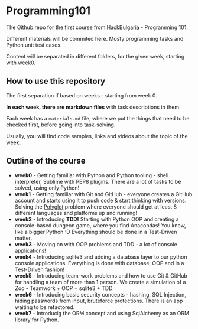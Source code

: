 # Programming101

The Github repo for the first course from [HackBulgaria](http://hackbulgaria.com) - Programming 101.

Different materials will be commited here. Mosty programming tasks and Python unit test cases.

Content will be separated in different folders, for the given week, starting with week0.

## How to use this repository

The first separation if based on weeks - starting from week 0.

__In each week, there are markdown files__ with task descriptions in them.

Each week has a `materials.md` file, where we put the things that need to be checked first, before going into task-solving.

Usually, you will find code samples, links and videos about the topic of the week.

## Outline of the course

* __week0__ - Getting familiar with Python and Python tooling - shell interpreter, Sublime with PEP8 plugins. There are a lot of tasks to be solved, using only Python!
* __week1__ - Getting familiar with Git and GitHub - everyone creates a GitHub account and starts using it to push code & start thinking with versions. Solving the [Polyglot](https://github.com/HackBulgaria/Polyglot) problem where everyone should get at least 8 different languages and platforms up and running!
* __week2__ - Introducing __TDD!__ Starting with Python OOP and creating a console-based dungeon game, where you find Anacondas! You know, like a bigger Python :D Everything should be done in a Test-Driven matter.
* __week3__ - Moving on with OOP problems and TDD - a lot of console applications!
* __week4__ - Introducing sqlite3 and adding a database layer to our python console applications. Everything is done with database, OOP and in a Test-Driven fashion!
* __week5__ - Introducing team-work problems and how to use Git & GitHub for handling a team of more than 1 person. We create a simulation of a Zoo - Teamwork + OOP + sqlite3 + TDD
* __week6__ - Introducing basic security concepts - hashing, SQL Injection, hiding passwords from input, bruteforce protections. There is an app waiting to be refactored.
* __week7__ - Introducig the ORM concept and using SqlAlchemy as an ORM library for Python.
